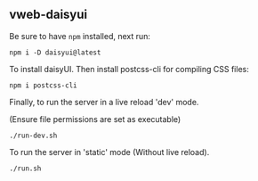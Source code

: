 ## vweb-daisyui

Be sure to have `npm` installed, next run:

`npm i -D daisyui@latest`

To install daisyUI. Then install postcss-cli for compiling CSS files:

`npm i postcss-cli`

Finally, to run the server in a live reload 'dev' mode.

(Ensure file permissions are set as executable)

`./run-dev.sh`

To run the server in 'static' mode (Without live reload).

`./run.sh`

